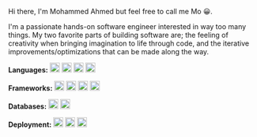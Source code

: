 Hi there, I'm Mohammed Ahmed but feel free to call me Mo 😀.

I'm a passionate hands-on software engineer interested in way too many things. My two favorite parts of building software are; the feeling of creativity when bringing imagination to life through code, and the iterative improvements/optimizations that can be made along the way.

**Languages:**
<code><img height="20" alt="Python"     src="https://img.shields.io/badge/Python-FFD43B?style=for-the-badge&logo=python&logoColor=blue"></code>
<code><img height="20" alt="Java"       src="https://img.shields.io/badge/Java-ED8B00?style=for-the-badge&logo=openjdk&logoColor=white"></code>
<code><img height="20" alt="JavaScript" src="https://img.shields.io/badge/JavaScript-323330?style=for-the-badge&logo=javascript&logoColor=F7DF1E"></code>
<code><img height="20" alt="C++"        src="https://img.shields.io/badge/C%2B%2B-00599C?style=for-the-badge&logo=c%2B%2B&logoColor=white"></code>

**Frameworks:**
<code><img height="20" alt="Spring Boot" src="https://img.shields.io/badge/Spring_Boot-F2F4F9?style=for-the-badge&logo=spring-boot"></code>
<code><img height="20" alt="NodeJS"      src="https://img.shields.io/badge/Node%20js-339933?style=for-the-badge&logo=nodedotjs&logoColor=white"></code>
<code><img height="20" alt="Django"      src="https://img.shields.io/badge/Django-092E20?style=for-the-badge&logo=django&logoColor=white"></code>
<code><img height="20" alt="React"       src="https://img.shields.io/badge/React-20232A?style=for-the-badge&logo=react&logoColor=61DAFB"></code>

**Databases:**
<code><img height="20" alt="MySQL"       src="https://img.shields.io/badge/MySQL-005C84?style=for-the-badge&logo=mysql&logoColor=white"></code>
<code><img height="20" alt="MongoDB"     src="https://img.shields.io/badge/MongoDB-4EA94B?style=for-the-badge&logo=mongodb&logoColor=white"></code>

**Deployment:**
<code><img height="20" alt="Amazon AWS"  src="https://img.shields.io/badge/Amazon_AWS-232F3E?style=for-the-badge&logo=amazon-aws&logoColor=white"></code>
<code><img height="20" alt="GCP"         src="https://img.shields.io/badge/Google_Cloud-4285F4?style=for-the-badge&logo=google-cloud&logoColor=white"></code>
<code><img height="20" alt="Heroku"      src="https://img.shields.io/badge/Heroku-430098?style=for-the-badge&logo=heroku&logoColor=white"></code>
